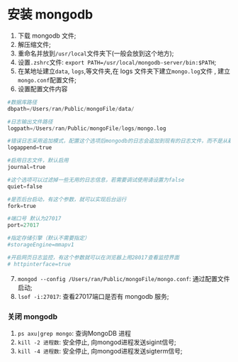 # 安装 mongodb
1. 下载 mongodb 文件;
2. 解压缩文件;
3. 重命名并放到`/usr/local`文件夹下(一般会放到这个地方);
4. 设置`.zshrc`文件: `export PATH=/usr/local/mongodb-server/bin:$PATH`;
5. 在某地址建立`data`, `logs`,等文件夹,在 logs 文件夹下建立`mongo.log`文件 , 建立`mongo.conf`配置文件;
6. 设置配置文件内容
```py
#数据库路径
dbpath=/Users/ran/Public/mongoFile/data/

#日志输出文件路径
logpath=/Users/ran/Public/mongoFile/logs/mongo.log

#错误日志采用追加模式，配置这个选项后mongodb的日志会追加到现有的日志文件，而不是从新创建一个新文件
logappend=true

#启用日志文件，默认启用
journal=true

#这个选项可以过滤掉一些无用的日志信息，若需要调试使用请设置为false
quiet=false

#是否后台启动，有这个参数，就可以实现后台运行
fork=true

#端口号 默认为27017
port=27017

#指定存储引擎（默认不需要指定）
#storageEngine=mmapv1

#开启网页日志监控，有这个参数就可以在浏览器上用28017查看监控界面
# httpinterface=true
```
7. `mongod --config /Users/ran/Public/mongoFile/mongo.conf`: 通过配置文件启动;
8. `lsof -i:27017`: 查看27017端口是否有 mongodb 服务;


### 关闭 mongodb
1. `ps axu|grep mongo`: 查询MongoDB 进程
2. `kill -2 进程数`: 安全停止, 向mongod进程发送sigint信号;
2. `kill -4 进程数`: 安全停止, 向mongod进程发送sigterm信号;